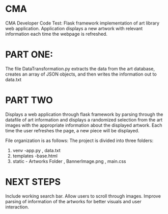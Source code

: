 # CMA
CMA Developer Code Test:
Flask framework implementation of art library web application. 
Application displays a new artwork with relevant information each time the webpage is refreshed. 

# PART ONE:
 The file DataTransformation.py extracts the data from the art database, creates an array of JSON objects, and then writes the information out to data.txt
 
# PART TWO
Displays a web application through flask framework by parsing through the datafile of art information and displays a randomized selection from the art images with the appropriate information about the displayed artwork. Each time the user refreshes the page, a new piece will be displayed. 

File organization is as follows: The project is divided into three folders: 
  1. venv
    -app.py
    , data.txt
  2. templates
    -base.html
  3. static
    - Artworks Folder
    , BannerImage.png
    , main.css
  
 # NEXT STEPS
 Include working search bar. Allow users to scroll through images. Improve parsing of information of the artworks for better visuals and user interaction. 
 
